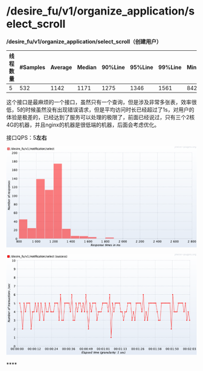 # /desire\_fu/v1/organize\_application/select\_scroll

**/desire\_fu/v1/organize\_application/select\_scroll（创建用户）**

| **线程数量** | **\#Samples** | **Average** | **Median** | **90%Line** | **95%Line** | **99%Line** | **Min** | **Max** | **Error%** |
| :--- | :--- | :--- | :--- | :--- | :--- | :--- | :--- | :--- | :--- |
| 5 | 532 | 1142 | 1171 | 1275 | 1346 | 1561 | 842 | 1861 | 0.0 |

这个接口是最麻烦的一个接口，虽然只有一个查询，但是涉及非常多张表，效率很低，5的时候虽然没有出现错误请求，但是平均访问时长已经超过了1s，对用户的体验是极差的，已经达到了服务可以处理的极限了，前面已经说过，只有三个2核4G的机器，并且nginx的机器是很低端的机器，后面会考虑优化。

接口QPS：5**左右**

![&#x54CD;&#x5E94;&#x65F6;&#x95F4;&#x5206;&#x5E03;&#x56FE;](../../.gitbook/assets/image%20%2897%29.png)

![ TPS](../../.gitbook/assets/image%20%2898%29.png)







\*\*\*\*

